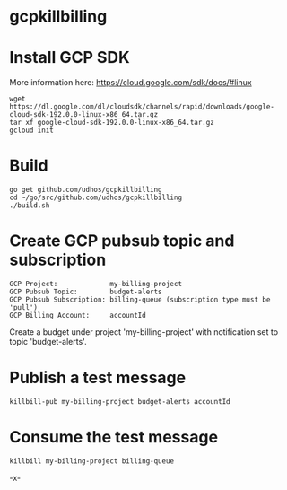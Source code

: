 # gcpkillbilling

Install GCP SDK
===============

More information here: https://cloud.google.com/sdk/docs/#linux

    wget https://dl.google.com/dl/cloudsdk/channels/rapid/downloads/google-cloud-sdk-192.0.0-linux-x86_64.tar.gz
    tar xf google-cloud-sdk-192.0.0-linux-x86_64.tar.gz
    gcloud init

Build
=====

    go get github.com/udhos/gcpkillbilling
    cd ~/go/src/github.com/udhos/gcpkillbilling
    ./build.sh

Create GCP pubsub topic and subscription
========================================

    GCP Project:             my-billing-project
    GCP Pubsub Topic:        budget-alerts
    GCP Pubsub Subscription: billing-queue (subscription type must be 'pull')
    GCP Billing Account:     accountId

Create a budget under project 'my-billing-project' with notification set to topic 'budget-alerts'.

Publish a test message
======================

    killbill-pub my-billing-project budget-alerts accountId

Consume the test message
========================

    killbill my-billing-project billing-queue


-x-
